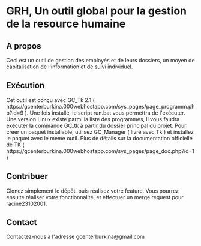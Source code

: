 <h1>GRH, Un outil global pour la gestion de la resource humaine</h1>

<h2>A propos</h2>
    Ceci est un outil de gestion des employés et de leurs dossiers, un moyen de capitalisation de l'information et de suivi individuel.

<h2>Exécution</h2>
    Cet outil est conçu avec GC_Tk 2.1 ( https://gcenterburkina.000webhostapp.com/sys_pages/page_programm.php?id=9 ). Une fois installé, le script run.bat vous permettra de l'exécuter. Une version Linux existe parmi la liste des programmes, il vous faudra exécuter la commande GC_tk à partir du dossier principal du projet.
    Pour créer un paquet installable, utilisez GC_Manager ( livré avec Tk ) et installez le paquet avec le meme outil.
    Plus de détails sur la documentation officielle de TK ( https://gcenterburkina.000webhostapp.com/sys_pages/page_doc.php?id=1 )

<h2>Contribuer</h2>
    Clonez simplement le dépôt, puis réalisez votre feature. Vous pourrez ensuite réaliser votre fonctionnalité, et effectuer un merge request pour racine23102001.

<h2>Contact</h2>
    Contactez-nous à l'adresse gcenterburkina@gmail.com
